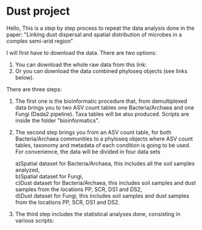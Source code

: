 # Dust project

Hello,
This is a step by step process to repeat the data analysis done in the paper:
"Linking dust dispersal and spatial distribution of microbes in a complex semi-arid region"

I will first have to download the data.
There are two options:

1. You can download the whole raw data from this link:
2. Or you can download the data combined phyloseq objects (see links below).


There are three steps: 
1. The first one is the bioinformatic procedure that, from demultiplexed data brings you to two ASV count tables one Bacteria/Archaea and one Fungi (Dada2 pipeline). Taxa tables will be also produced. Scripts are inside the folder "bioinformatics".

2. The second step brings you from an ASV count table, for both Bacteria/Archaea communities to a  phyloseq objects where ASV count tables, taxonomy and metadata of each condition is going to be used. 
For convenience, the data will be divided in four data sets<br />

      a)Spatial dataset for Bacteria/Archaea, this includes all the soil samples analyzed,<br />
      b)Spatial dataset for Fungi,<br />
      c)Dust dataset for Bacteria/Archaea,  this includes soil samples and dust samples from the locations PP, SCR, DS1 and DS2,<br />
      d)Dust dataset for Fungi,  this includes soil samples and dust samples from the locations PP, SCR, DS1 and DS2.<br />


3. The third step includes the statistical analyses done, consisting in various scripts:

